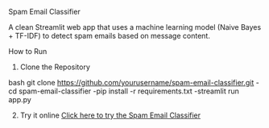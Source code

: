  Spam Email Classifier

A clean Streamlit web app that uses a machine learning model (Naive Bayes + TF-IDF) to detect spam emails based on message content.

How to Run

1. Clone the Repository

bash
git clone https://github.com/yourusername/spam-email-classifier.git
-cd spam-email-classifier
-pip install -r requirements.txt
-streamlit run app.py

2. Try it online 
[Click here to try the Spam Email Classifier](https://spam-email-classifier-m27x3axqif7ahg6pck8hzp.streamlit.app/)
